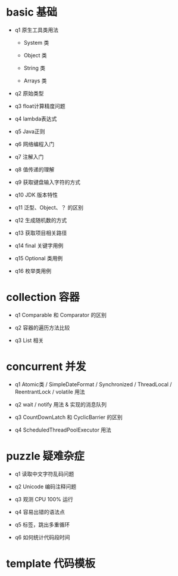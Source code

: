 # basic 基础

- q1 原生工具类用法

    - System 类

    - Object 类

    - String 类

    - Arrays 类

- q2 原始类型

- q3 float计算精度问题

- q4 lambda表达式

- q5 Java正则

- q6 网络编程入门

- q7 注解入门

- q8 值传递的理解

- q9 获取键盘输入字符的方式

- q10 JDK 版本特性

- q11 泛型、Object、？ 的区别

- q12 生成随机数的方式

- q13 获取项目相关路径

- q14 final 关键字用例

- q15 Optional 类用例

- q16 枚举类用例

# collection 容器

- q1 Comparable 和 Comparator 的区别

- q2 容器的遍历方法比较

- q3 List 相关

# concurrent 并发

- q1 Atomic类 / SimpleDateFormat / Synchronized / ThreadLocal / ReentrantLock / volatile 用法

- q2 wait / notify 用法 & 实现的消息队列

- q3 CountDownLatch 和 CyclicBarrier 的区别

- q4 ScheduledThreadPoolExecutor 用法

# puzzle 疑难杂症

- q1 读取中文字符乱码问题

- q2 Unicode 编码注释问题

- q3 观测 CPU 100% 运行

- q4 容易出错的语法点

- q5 标签，跳出多重循环

- q6 如何统计代码段时间

# template 代码模板